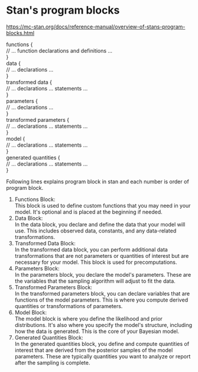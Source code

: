 
# Stan's program blocks 

https://mc-stan.org/docs/reference-manual/overview-of-stans-program-blocks.html

functions {  
  // ... function declarations and definitions ...  
}  
data {  
  // ... declarations ...  
}  
transformed data {  
   // ... declarations ... statements ...  
}  
parameters {  
   // ... declarations ...  
}  
transformed parameters {  
   // ... declarations ... statements ...  
}  
model {  
   // ... declarations ... statements ...  
}  
generated quantities {  
   // ... declarations ... statements ...  
}  

Following lines explains program block in stan and each number is order of program block.

1. Functions Block:  
This block is used to define custom functions that you may need in your model. It's optional and is placed at the beginning if needed.
2. Data Block:  
In the data block, you declare and define the data that your model will use. This includes observed data, constants, and any data-related transformations.
3. Transformed Data Block:  
In the transformed data block, you can perform additional data transformations that are not parameters or quantities of interest but are necessary for your model. This block is used for precomputations.
4. Parameters Block:  
In the parameters block, you declare the model's parameters. These are the variables that the sampling algorithm will adjust to fit the data.
5. Transformed Parameters Block:  
In the transformed parameters block, you can declare variables that are functions of the model parameters. This is where you compute derived quantities or transformations of parameters.
6. Model Block:  
The model block is where you define the likelihood and prior distributions. It's also where you specify the model's structure, including how the data is generated. This is the core of your Bayesian model.
7. Generated Quantities Block:  
In the generated quantities block, you define and compute quantities of interest that are derived from the posterior samples of the model parameters. These are typically quantities you want to analyze or report after the sampling is complete.
